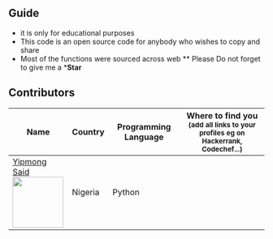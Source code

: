 ## Guide
- it is only for educational purposes
- This code is an open source code for anybody who wishes to copy and share 
- Most of the functions were sourced across web
** Please Do not forget to give me a ***Star**



## Contributors

| Name                                                                                                                               | Country               | Programming Language           | Where to find you<br><sup>(add all links to your profiles eg on Hackerrank, Codechef...)</sup>|
|------------------------------------------------------------------------------------------------------------------------------------|-----------------------|--------------------------------|-----------------------------------------------------------------------------------------------|
| [Yipmong Said](https://github.com/syipmong/) <br> <img src="https://blob.sololearn.com/avatars/5d22e885-353c-4850-956d-493a240559ab.jpg" width="100" height="100">               | Nigeria               | Python                           |                                                                                               |
